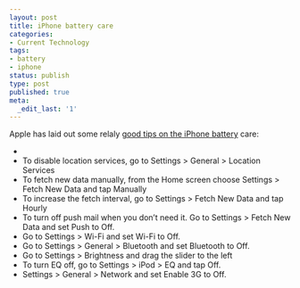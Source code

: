 ```yaml
---
layout: post
title: iPhone battery care
categories:
- Current Technology
tags:
- battery
- iphone
status: publish
type: post
published: true
meta:
  _edit_last: '1'
---
```

Apple has laid out some relaly [good tips on the iPhone battery](http://www.apple.com/batteries/iphone.html) care:

-  
- To disable location services, go to Settings > General > Location Services
- To fetch new data manually, from the Home screen choose Settings > Fetch New Data and tap Manually
- To increase the fetch interval, go to Settings > Fetch New Data and tap Hourly
- To turn off push mail when you don’t need it. Go to Settings > Fetch New Data and set Push to Off.
- Go to Settings > Wi-Fi and set Wi-Fi to Off.
- Go to Settings > General > Bluetooth and set Bluetooth to Off.
- Go to Settings > Brightness and drag the slider to the left 
- To turn EQ off, go to Settings > iPod > EQ and tap Off.
- Settings > General > Network and set Enable 3G to Off.
